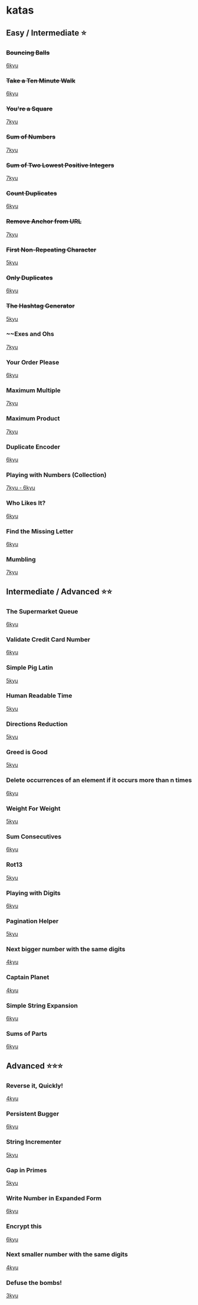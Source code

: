 # katas

## Easy / Intermediate ⭐️

### ~~Bouncing Balls~~
[6kyu](https://www.codewars.com/kata/5544c7a5cb454edb3c000047/solutions/javascript)

### ~~Take a Ten Minute Walk~~
[6kyu](https://www.codewars.com/kata/take-a-ten-minute-walk/train/javascript)

### ~~You're a Square~~

[7kyu](https://www.codewars.com/kata/youre-a-square/javascript)

### ~~Sum of Numbers~~

[7kyu](https://www.codewars.com/kata/beginner-series-number-3-sum-of-numbers/javascript)

### ~~Sum of Two Lowest Positive Integers~~

[7kyu](https://www.codewars.com/kata/sum-of-two-lowest-positive-integers/javascript)

### ~~Count Duplicates~~

[6kyu](https://www.codewars.com/kata/counting-duplicates/train/javascript)

### ~~Remove Anchor from URL~~

[7kyu](https://www.codewars.com/kata/remove-anchor-from-url/javascript)

### ~~First Non-Repeating Character~~

[5kyu](https://www.codewars.com/kata/first-non-repeating-character/javascript)

### ~~Only Duplicates~~

[6kyu](https://www.codewars.com/kata/only-duplicates/train/javascript)

### ~~The Hashtag Generator~~

[5kyu](https://www.codewars.com/kata/the-hashtag-generator/train/javascript)

### ~~Exes and Ohs

[7kyu](https://www.codewars.com/kata/exes-and-ohs/javascript)

### Your Order Please

[6kyu](https://www.codewars.com/kata/your-order-please/train/javascript)

### Maximum Multiple

[7kyu](https://www.codewars.com/kata/maximum-multiple/javascript)

### Maximum Product

[7kyu](https://www.codewars.com/kata/maximum-product/javascript)

### Duplicate Encoder

[6kyu](https://www.codewars.com/kata/duplicate-encoder/train/javascript)

### Playing with Numbers (Collection)

[7kyu - 6kyu](https://www.codewars.com/collections/playing-with-numbers)

### Who Likes It?

[6kyu](https://www.codewars.com/kata/who-likes-it/train/javascript)

### Find the Missing Letter

[6kyu](https://www.codewars.com/kata/find-the-missing-letter/train/javascript)

### Mumbling

[7kyu](https://www.codewars.com/kata/mumbling/train/javascript)

<!--
/*
* INTERMEDIATE
*/
-->

## Intermediate / Advanced ⭐️⭐️

### The Supermarket Queue
[6kyu](https://www.codewars.com/kata/57b06f90e298a7b53d000a86/train/javascript)  

### Validate Credit Card Number

[6kyu](https://www.codewars.com/kata/validate-credit-card-number/train/javascript)

### Simple Pig Latin

[5kyu](https://www.codewars.com/kata/simple-pig-latin/train/javascript)

### Human Readable Time

[5kyu](https://www.codewars.com/kata/human-readable-time/train/javascript)

### Directions Reduction

[5kyu](https://www.codewars.com/kata/directions-reduction/javascript)

### Greed is Good

[5kyu](https://www.codewars.com/kata/greed-is-good/train/javascript)

### Delete occurrences of an element if it occurs more than n times

[6kyu](https://www.codewars.com/kata/delete-occurrences-of-an-element-if-it-occurs-more-than-n-times/train/javascript)

### Weight For Weight

[5kyu](https://www.codewars.com/kata/weight-for-weight/train/javascript)

### Sum Consecutives

[6kyu](https://www.codewars.com/kata/sum-consecutives/train/javascript)

### Rot13

[5kyu](https://www.codewars.com/kata/rot13-1/train/javascript)

### Playing with Digits

[6kyu](https://www.codewars.com/kata/playing-with-digits/train/javascript)

### Pagination Helper

[5kyu](https://www.codewars.com/kata/paginationhelper/train/javascript)

### Next bigger number with the same digits

[4kyu](https://www.codewars.com/kata/next-bigger-number-with-the-same-digits/train/javascript)

### Captain Planet

[4kyu](https://www.codewars.com/kata/80-s-kids-number-10-captain-planet/javascript)

### Simple String Expansion

[6kyu](https://www.codewars.com/kata/simple-simple-simple-string-expansion/javascript)

### Sums of Parts

[6kyu](https://www.codewars.com/kata/sums-of-parts/javascript)

## Advanced ⭐️⭐️⭐️

### Reverse it, Quickly!

[4kyu](https://www.codewars.com/kata/reverse-it-quickly/train/javascript)

### Persistent Bugger

[6kyu](https://www.codewars.com/kata/persistent-bugger/train/javascript)

### String Incrementer

[5kyu](https://www.codewars.com/kata/string-incrementer/train/javascript)

### Gap in Primes

[5kyu](https://www.codewars.com/kata/gap-in-primes/train/javascript)

### Write Number in Expanded Form

[6kyu](https://www.codewars.com/kata/write-number-in-expanded-form/train/javascript)

### Encrypt this

[6kyu](https://www.codewars.com/kata/encrypt-this/train/javascript)

### Next smaller number with the same digits

[4kyu](https://www.codewars.com/kata/next-smaller-number-with-the-same-digits/train/javascript)

### Defuse the bombs!

[3kyu](https://www.codewars.com/kata/54d558c72a5e542c0600060f/train/javascript)  

